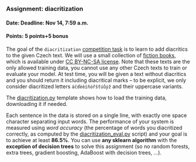 ### Assignment: diacritization
#### Date: Deadline: Nov 14, 7:59 a.m.
#### Points: 5 points+5 bonus

The goal of the `diacritization` [competition task](https://ufal.mff.cuni.cz/courses/npfl129/2223-winter#competitions)
is to learn to add diacritics to the given Czech text. We will use a small
collection of [fiction books](https://ufal.mff.cuni.cz/~straka/courses/npfl129/2223/datasets/fiction-train.txt),
which is available under [CC BY-NC-SA license](https://ufal.mff.cuni.cz/~straka/courses/npfl129/2223/datasets/fiction-train.LICENSE).
Note that these texts are the only allowed training data, you cannot use any
other Czech texts to train or evaluate your model. At test time, you will be
given a text without diacritics and you should return it including diacritical
marks – to be explicit, we only consider diacritized letters `áčďéěíňóřšťúůýž`
and their uppercase variants.

The [diacritization.py](https://github.com/ufal/npfl129/tree/master/labs/05/diacritization.py)
template shows how to load the training data, downloading it if needed.

Each sentence in the data is stored on a single line, with exactly one
space character separating input words. The performance of your system is
measured using _word accuracy_ (the percentage of words you diacritized
correctly, as computed by the
[diacritization_eval.py](https://github.com/ufal/npfl129/tree/master/labs/05/diacritization_eval.py)
script) and your goal is to achieve at least **86.5%**. You can use **any sklearn
algorithm** with the **exception of decision trees** to solve this assignment (so no
random forests, extra trees, gradient boosting, AdaBoost with decision trees, …).
